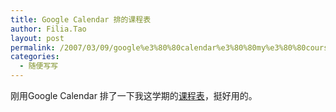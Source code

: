 ```yaml
---
title: Google Calendar 排的课程表
author: Filia.Tao
layout: post
permalink: /2007/03/09/google%e3%80%80calendar%e3%80%80my%e3%80%80courses/
categories:
  - 随便写写
---
```

刚用Google Calendar 排了一下我这学期的[课程表][1]，挺好用的。

 [1]: http://www.google.com/calendar/embed?src=b63n8q1rdgfahu85npd6u0to70%40group.calendar.google.com&mode=MONTH
